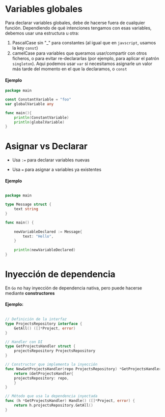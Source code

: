 # Variables globales

Para declarar variables globales, debe de hacerse fuera de cualquier función.
Dependiendo de qué intenciones tengamos con esas variables, debemos usar una estructura u otra:

1. PascalCase sin "_" para constantes (al igual que en `javscript`, usamos la key `const`)
2. camelCase para variables que queramos usar/compartir con otros ficheros, o para evitar re-declararlas (por ejemplo, para aplicar el patrón `singleton`). Aqui podemos usar
``var`` si necesitamos asignarle un valor más tarde del momento en el que la declaramos, o ``const``

#### Ejemplo

```go
package main

const ConstantVariable = "foo"
var globalVariable any

func main(){
	println(ConstantVariable)
	println(globalVariable)
}
```

# Asignar vs Declarar

- Usa `:=` para declarar variables nuevas

- Usa `=` para asignar a variables ya existentes

#### Ejemplo

```go

package main

type Message struct {
	text string
}

func main() {
	
	newVariableDeclared := Message{
		text: "Hello",
	}
	
	println(newVariableDeclared)
}

```

# Inyección de dependencia

En ``Go`` no hay inyección de dependencia nativa, pero puede hacerse mediante **constructores**

#### Ejemplo:

````go

// Definición de la interfaz
type ProjectsRepository interface {
    GetAll() ([]*Project, error)
}

// Handler con DI
type GetProjectsHandler struct {
    projectsRepository ProjectsRepository
}

// Constructor que implementa la inyección
func NewGetProjectsHandler(repo ProjectsRepository) *GetProjectsHandler {
    return &GetProjectsHandler{
    projectsRepository: repo,
    }
}

// Método que usa la dependencia inyectada
func (h *GetProjectsHandler) Handle() ([]*Project, error) {
    return h.projectsRepository.GetAll()
}
````

